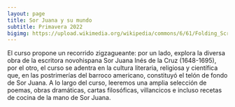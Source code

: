 ```yaml
---
layout: page
title: Sor Juana y su mundo
subtitle: Primavera 2022
bigimg: https://upload.wikimedia.org/wikipedia/commons/6/61/Folding_Screen_with_Indian_Wedding_and_Flying_Pole_%28Biombo_con_desposorio_ind%C3%ADgena_y_palo_volador%29_-_Google_Art_Project.jpg
---
```


El curso propone un recorrido zigzagueante: por un lado, explora la diversa obra de la escritora novohispana Sor Juana Inés de la Cruz (1648-1695), por el otro, el curso se adentra en la cultura literaria, religiosa y científica que, en las postrimerías del barroco americano, constituyó el telón de fondo de Sor Juana.
A lo largo del curso, leeremos una amplia selección de poemas, obras dramáticas, cartas filosóficas, villancicos e incluso recetas de cocina de la mano de Sor Juana.
